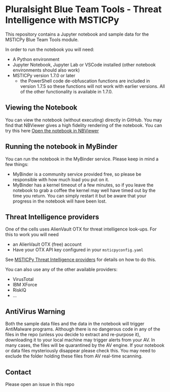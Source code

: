 # Pluralsight Blue Team Tools - Threat Intelligence with MSTICPy

This repository contains a Jupyter notebook and sample data
for the MSTICPy Blue Team Tools module.

In order to run the notebook you will need:
- A Python environment
- Jupyter Notebook, Jupyter Lab or VSCode installed (other notebook environments should also work)
- MSTICPy version 1.7.0 or later
  - the PowerShell code de-obfuscation functions are included in version 1.7.5 so these
    functions will not work with earlier versions. All of the other functionality is
    available in 1.7.0.

## Viewing the Notebook

You can view the notebook (without executing) directly in GitHub.
You may find that NBViewer gives a high fidelity rendering of the notebook.
You can try this here [Open the notebook in NBViewer]()

## Running the notebook in MyBinder

You can run the notebook in the MyBinder service. Please keep in mind a few things:
 
 - MyBinder is a community service provided free, so please be responsible with how much load you put on it.
 - MyBinder has a kernel timeout of a few minutes, so if you leave the notebook to grab a coffee
   the kernel may well have timed out by the time you return. You can simply restart it but be 
   aware that your progress in the notebook will have been lost.


## Threat Intelligence providers

One of the cells uses AlienVault OTX for threat intelligence look-ups. For this to work you will need
- an AlienVault OTX (free) account
- Have your OTX API key configured in your `msticpyconfig.yaml`

See [MSTICPy Threat Intelligence providers](https://msticpy.readthedocs.io/en/latest/data_acquisition/TIProviders.html)
for details on how to do this.

You can also use any of the other available providers:
- VirusTotal
- IBM XForce
- RiskIQ
- ...
 

## AntiVirus Warning

Both the sample data files and the data in the notebook will trigger AntiMalware programs.
Although there is no dangerous code in any of the files in the repo (unless you
decide to extract and re-purpose it), downloading it to your local machine may trigger
alerts from your AV. In many cases, the files will be quarantined by the AV engine.
If your notebook or data files mysteriously disappear please check this. You may
need to exclude the folder holding these files from AV real-time scanning.

## Contact

Please open an issue in this repo 